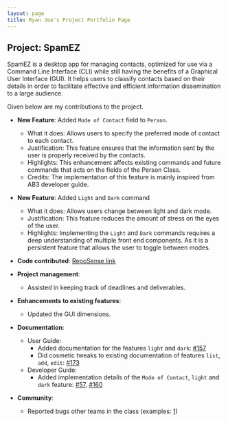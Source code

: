 ```yaml
---
layout: page
title: Ryan Jee's Project Portfolio Page
---
```


## Project: SpamEZ

SpamEZ is a desktop app for managing contacts, optimized for use via a Command Line Interface (CLI) while still having the benefits of a Graphical User Interface (GUI).
It helps users to classify contacts based on their details in order to facilitate effective and efficient information dissemination to a large audience.

Given below are my contributions to the project.

* **New Feature**: Added `Mode of Contact` field to `Person`.
  * What it does: Allows users to specify the preferred mode of contact to each contact.
  * Justification: This feature ensures that the information sent by the user is properly received by the contacts.
  * Highlights: This enhancement affects existing commands and future commands that acts on the fields of the Person Class.
  * Credits: The implementation of this feature is mainly inspired from AB3 developer guide.


* **New Feature**: Added `Light` and `Dark` command
  * What it does: Allows users change between light and dark mode.
  * Justification: This feature reduces the amount of stress on the eyes of the user.
  * Highlights: Implementing the `Light` and `Dark` commands requires a deep understanding of multiple front end components. As it is a persistent feature that allows the user to toggle between modes.

* **Code contributed**: [RepoSense link](https://nus-cs2103-ay2021s2.github.io/tp-dashboard/?search=&sort=groupTitle&sortWithin=title&timeframe=commit&mergegroup=&groupSelect=groupByRepos&breakdown=true&checkedFileTypes=docs~functional-code~test-code~other&since=&tabOpen=true&tabType=authorship&tabAuthor=rjeez&tabRepo=AY2021S2-CS2103-T16-1%2Ftp%5Bmaster%5D&authorshipIsMergeGroup=false&authorshipFileTypes=docs~functional-code~test-code&authorshipIsBinaryFileTypeChecked=false)

* **Project management**:
  * Assisted in keeping track of deadlines and deliverables.

* **Enhancements to existing features**:
  * Updated the GUI dimensions.

* **Documentation**:
  * User Guide:
    * Added documentation for the features `light` and `dark`: [#157](https://github.com/AY2021S2-CS2103-T16-1/tp/pull/157)
    * Did cosmetic tweaks to existing documentation of features `list`, `add`, `edit`: [#173](https://github.com/AY2021S2-CS2103-T16-1/tp/pull/173)
  * Developer Guide:
    * Added implementation details of the `Mode of Contact`, `light` and `dark`  feature: [#57](https://github.com/AY2021S2-CS2103-T16-1/tp/pull/57), [#160](https://github.com/AY2021S2-CS2103-T16-1/tp/pull/160)

* **Community**:
  * Reported bugs other teams in the class (examples: [1](https://github.com/rjeez/ped/issues))
